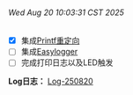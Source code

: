 

###### Wed Aug 20 10:03:31 CST 2025
- [x] 集成[Printf重定向](https://github.com/mpaland/printf)
- [ ] 集成[Easylogger](https://github.com/armink/EasyLogger)
- [ ] 完成打印日志以及LED触发

**Log日志：**
[Log-250820](/Log/250820.md)
